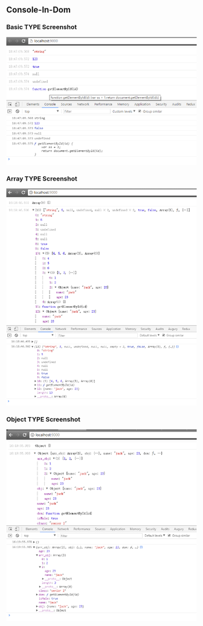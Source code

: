 ## Console-In-Dom

### Basic TYPE Screenshot
![](screenshots/ui_basic_01.png)

### Array TYPE Screenshot
![](screenshots/ui_array_02.png)

### Object TYPE Screenshot
![](screenshots/ui_object_02.png)